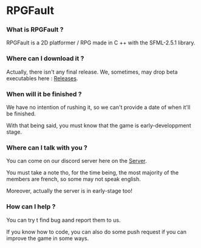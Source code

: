 # RPGFault

### What is RPGFault ?
RPGFault is a 2D platformer / RPG made in C ++ with the SFML-2.5.1 library.

### Where can I download it ?
Actually, there isn't any final release. We, sometimes, may drop beta executables here : [Releases](https://github.com/Skalefou/RPGFault/releases "Releases").

### When will it be finished ?
We have no intention of rushing it, so we can't provide a date of when it'll be finished.

With that being said, you must know that the game is early-developpment stage.

### Where can I talk with you ?
You can come on our discord server here on the [Server](https://discord.gg/gyHYNmn "Server").

You must take a note tho, for the time being, the most majority of the members are french, so some may not speak english.

Moreover, actually the server is in early-stage too!

### How can I help ?
You can try t find bug aand report them to us.

If you know how to code, you can also do some push request if you can improve the game in some ways.
